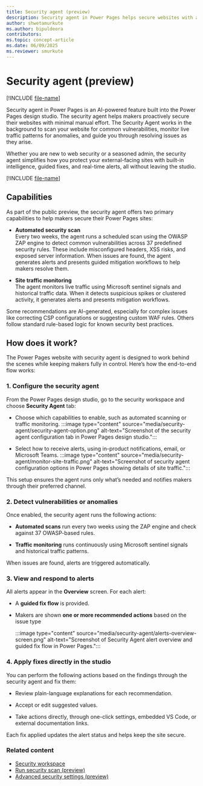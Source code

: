 ```yaml
---
title: Security agent (preview)
description: Security agent in Power Pages helps secure websites with automated vulnerability scans, real-time traffic monitoring, and guided mitigation workflows.
author: shwetamurkute
ms.author: bipuldeora
contributors:
ms.topic: concept-article
ms.date: 06/09/2025
ms.reviewer: smurkute
---
```


# Security agent (preview)

[!INCLUDE [file-name](~/../shared-content/shared/preview-includes/preview-banner.md)]

Security agent in Power Pages is an AI-powered feature built into the Power Pages design studio. The security agent helps makers proactively secure their websites with minimal manual effort. The Security Agent works in the background to scan your website for common vulnerabilities, monitor live traffic patterns for anomalies, and guide you through resolving issues as they arise.

Whether you are new to web security or a seasoned admin, the security agent simplifies how you protect your external-facing sites with built-in intelligence, guided fixes, and real-time alerts, all without leaving the studio.

[!INCLUDE [file-name](~/../shared-content/shared/preview-includes/preview-note-pp.md)]

## Capabilities

As part of the public preview, the security agent offers two primary capabilities to help makers secure their Power Pages sites:

- **Automated security scan**  
  Every two weeks, the agent runs a scheduled scan using the OWASP ZAP engine to detect common vulnerabilities across 37 predefined security rules. These include misconfigured headers, XSS risks, and exposed server information. When issues are found, the agent generates alerts and presents guided mitigation workflows to help makers resolve them.

- **Site traffic monitoring**  
  The agent monitors live traffic using Microsoft sentinel signals and historical traffic data. When it detects suspicious spikes or clustered activity, it generates alerts and presents mitigation workflows.

Some recommendations are AI-generated, especially for complex issues like correcting CSP configurations or suggesting custom WAF rules. Others follow standard rule-based logic for known security best practices.

## How does it work?

The Power Pages website with security agent is designed to work behind the scenes while keeping makers fully in control. Here’s how the end-to-end flow works:

### 1. Configure the security agent

From the Power Pages design studio, go to the security workspace and choose **Security Agent** tab:

- Choose which capabilities to enable, such as automated scanning or traffic monitoring.
  :::image type="content" source="media/security-agent/security-agent-option.png" alt-text="Screenshot of the security agent configuration tab in Power Pages design studio.":::

- Select how to receive alerts, using in-product notifications, email, or Microsoft Teams.
  :::image type="content" source="media/security-agent/monitor-site-traffic.png" alt-text="Screenshot of security agent configuration options in Power Pages showing details of site traffic.":::

This setup ensures the agent runs only what’s needed and notifies makers through their preferred channel.

### 2. Detect vulnerabilities or anomalies

Once enabled, the security agent runs the following actions:

- **Automated scans** run every two weeks using the ZAP engine and check against 37 OWASP-based rules.

- **Traffic monitoring** runs continuously using Microsoft sentinel signals and historical traffic patterns.

When issues are found, alerts are triggered automatically.

### 3. View and respond to alerts

All alerts appear in the **Overview** screen. For each alert:

- A **guided fix flow** is provided.

- Makers are shown **one or more recommended actions** based on the issue type

  :::image type="content" source="media/security-agent/alerts-overview-screen.png" alt-text="Screenshot of Security Agent alert overview and guided fix flow in Power Pages.":::

### 4. Apply fixes directly in the studio

You can perform the following actions based on the findings through the security agent and fix them:

- Review plain-language explanations for each recommendation.

- Accept or edit suggested values.

- Take actions directly, through one-click settings, embedded VS Code, or external documentation links.

Each fix applied updates the alert status and helps keep the site secure.

### Related content

- [Security workspace](use-security-workspace.md)
- [Run security scan (preview)](security-scan.md)
- [Advanced security settings (preview)](/power-pages/getting-started/use-security-workspace)
